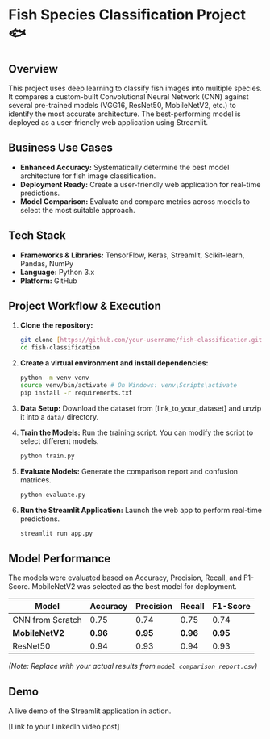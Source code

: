 # Fish Species Classification Project 🐟

## Overview
This project uses deep learning to classify fish images into multiple species. It compares a custom-built Convolutional Neural Network (CNN) against several pre-trained models (VGG16, ResNet50, MobileNetV2, etc.) to identify the most accurate architecture. The best-performing model is deployed as a user-friendly web application using Streamlit.

## Business Use Cases
- **Enhanced Accuracy:** Systematically determine the best model architecture for fish image classification.
- **Deployment Ready:** Create a user-friendly web application for real-time predictions.
- **Model Comparison:** Evaluate and compare metrics across models to select the most suitable approach.

## Tech Stack
- **Frameworks & Libraries:** TensorFlow, Keras, Streamlit, Scikit-learn, Pandas, NumPy
- **Language:** Python 3.x
- **Platform:** GitHub

## Project Workflow & Execution


1.  **Clone the repository:**
    ```bash
    git clone [https://github.com/your-username/fish-classification.git](https://github.com/your-username/fish-classification.git)
    cd fish-classification
    ```

2.  **Create a virtual environment and install dependencies:**
    ```bash
    python -m venv venv
    source venv/bin/activate # On Windows: venv\Scripts\activate
    pip install -r requirements.txt
    ```

3.  **Data Setup:**
    Download the dataset from [link_to_your_dataset] and unzip it into a `data/` directory.

4.  **Train the Models:**
    Run the training script. You can modify the script to select different models.
    ```bash
    python train.py
    ```

5.  **Evaluate Models:**
    Generate the comparison report and confusion matrices.
    ```bash
    python evaluate.py
    ```

6.  **Run the Streamlit Application:**
    Launch the web app to perform real-time predictions.
    ```bash
    streamlit run app.py
    ```

## Model Performance
The models were evaluated based on Accuracy, Precision, Recall, and F1-Score. MobileNetV2 was selected as the best model for deployment.

| Model           | Accuracy | Precision | Recall | F1-Score |
| --------------- | -------- | --------- | ------ | -------- |
| CNN from Scratch| 0.75     | 0.74      | 0.75   | 0.74     |
| **MobileNetV2** | **0.96** | **0.95** | **0.96**| **0.95** |
| ResNet50        | 0.94     | 0.93      | 0.94   | 0.93     |
*(Note: Replace with your actual results from `model_comparison_report.csv`)*

## Demo
A live demo of the Streamlit application in action.

[Link to your LinkedIn video post]